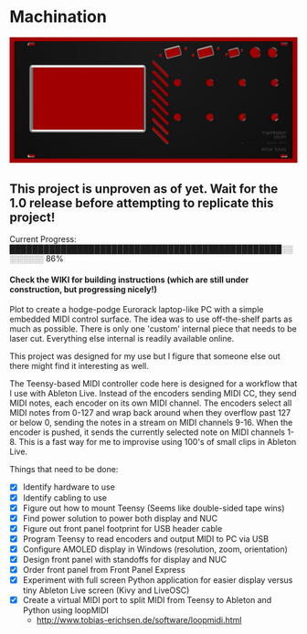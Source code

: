 # Machination

![alt text](https://github.com/bsom/machination/blob/master/images/panel_image_v3.jpg?raw=true)


## This project is unproven as of yet.  Wait for the 1.0 release before attempting to replicate this project!

Current Progress: ████████████████████████████████████████████████░░░░░░░░ 86%

#### Check the WIKI for building instructions (which are still under construction, but progressing nicely!)

Plot to create a hodge-podge Eurorack laptop-like PC with a simple embedded MIDI control surface.  The idea was to use off-the-shelf parts as much as possible.  There is only one 'custom' internal piece that needs to be laser cut.  Everything else internal is readily available online.

This project was designed for my use but I figure that someone else out there might find it interesting as well.

The Teensy-based MIDI controller code here is designed for a workflow that I use with Ableton Live.  Instead of the encoders sending MIDI CC, they send MIDI notes, each encoder on its own MIDI channel.  The encoders select all MIDI notes from 0-127 and wrap back around when they overflow past 127 or below 0, sending the notes in a stream on MIDI channels 9-16.  When the encoder is pushed, it sends the currently selected note on MIDI channels 1-8.  This is a fast way for me to improvise using 100's of small clips in Ableton Live.

Things that need to be done:

- [x] Identify hardware to use
- [x] Identify cabling to use
- [x] Figure out how to mount Teensy (Seems like double-sided tape wins)
- [x] Find power solution to power both display and NUC
- [x] Figure out front panel footprint for USB header cable
- [x] Program Teensy to read encoders and output MIDI to PC via USB
- [X] Configure AMOLED display in Windows (resolution, zoom, orientation)
- [x] Design front panel with standoffs for display and NUC
- [x] Order front panel from Front Panel Express
- [x] Experiment with full screen Python application for easier display versus tiny Ableton Live screen (Kivy and LiveOSC)
- [x] Create a virtual MIDI port to split MIDI from Teensy to Ableton and Python using loopMIDI
  * http://www.tobias-erichsen.de/software/loopmidi.html
